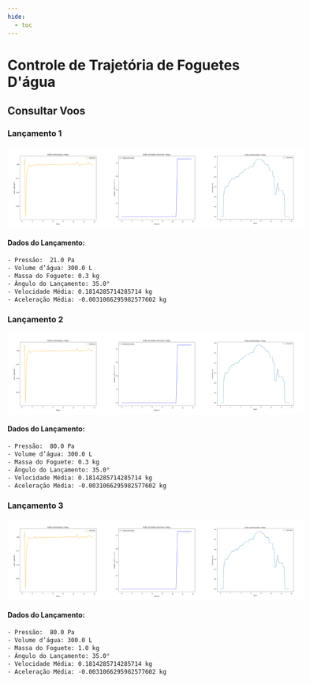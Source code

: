 ```yaml
---
hide:
  - toc
---
```


# Controle de Trajetória de Foguetes D'água

## Consultar Voos
### Lançamento 1
<div style="text-align: center; display: flex; justify-content: space-around;">
    <img src="./../grafico_aceleracao_lancamento_1.png" alt="grafico_aceleracao_lancamento" width="200"/>
    <img src="/grafico_distancia_lancamento_1.png" alt="grafico_distancia_lancamento" width="200"/>
    <img src="/grafico_velocidade_1.png" alt="grafico_velocidade_lancamento" width="200"/>
</div>

#### Dados do Lançamento:
    - Pressão:  21.0 Pa
    - Volume d’água: 300.0 L
    - Massa do Foguete: 0.3 kg
    - Ângulo do Lançamento: 35.0°
    - Velocidade Média: 0.1814285714285714 kg
    - Aceleração Média: -0.0031066295982577602 kg


### Lançamento 2
<div style="text-align: center; display: flex; justify-content: space-around;">
    <img src="/grafico_aceleracao_lancamento_2.png" alt="grafico_aceleracao_lancamento" width="200"/>
    <img src="/grafico_distancia_lancamento_2.png" alt="grafico_distancia_lancamento" width="200"/>
    <img src="/grafico_velocidade_2.png" alt="grafico_velocidade_lancamento" width="200"/>
</div>

#### Dados do Lançamento:
    - Pressão:  80.0 Pa
    - Volume d’água: 300.0 L
    - Massa do Foguete: 0.3 kg
    - Ângulo do Lançamento: 35.0°
    - Velocidade Média: 0.1814285714285714 kg
    - Aceleração Média: -0.0031066295982577602 kg


### Lançamento 3
<div style="text-align: center; display: flex; justify-content: space-around;">
    <img src="/grafico_aceleracao_lancamento_3.png" alt="grafico_aceleracao_lancamento" width="200"/>
    <img src="/grafico_distancia_lancamento_3.png" alt="grafico_distancia_lancamento" width="200"/>
    <img src="/grafico_velocidade_3.png" alt="grafico_velocidade_lancamento" width="200"/>
</div>

#### Dados do Lançamento:
    - Pressão:  80.0 Pa
    - Volume d’água: 300.0 L
    - Massa do Foguete: 1.0 kg
    - Ângulo do Lançamento: 35.0°
    - Velocidade Média: 0.1814285714285714 kg
    - Aceleração Média: -0.0031066295982577602 kg

